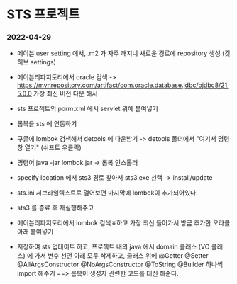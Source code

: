 # STS 프로젝트


### 2022-04-29
* 메이븐 user setting 에서, .m2 가 자주 깨지니 새로운 경로에 repository 생성 (깃허브 settings)
* 메이븐리파지토리에서 oracle 검색 -> https://mvnrepository.com/artifact/com.oracle.database.jdbc/ojdbc8/21.5.0.0
가장 최신 버전 다운 해서
* sts 프로젝트의 porm.xml 에서 servlet 위에 붙여넣기
* 롬복을 sts 에 연동하기
* 구글에 lombok 검색해서 detools 에 다운받기 -> detools 폴더에서 "여기서 명령창 열기" (쉬프트 우클릭)
* 명령어 java -jar lombok.jar  -> 롬복 인스톨러
* specify location 에서 sts3 경로 찾아서 sts3.exe 선택 -> install/update
* sts.ini 서브라임텍스트로 열어보면 마지막에 lombok이 추가되어있다.
* sts3 를 종료 후 재실행해주고
* 메이븐리파지토리에서 lombok 검색ㅎ하고 가장 최신 들어가서 방금 추가한 오라클 아래 붙여넣기

* 저장하여 sts 업데이트 하고, 프로젝트 내의 java 에서 domain 클래스 (VO 클래스) 에 가서 변수 선언 아래 모두 삭제하고, 클래스 위에 @Getter
@Setter
@AllArgsConstructor
@NoArgsConstructor
@ToString
@Builder
하나씩 import 해주기 
==> 롬복이 생성자 관련한 코드를 대신 해준다.